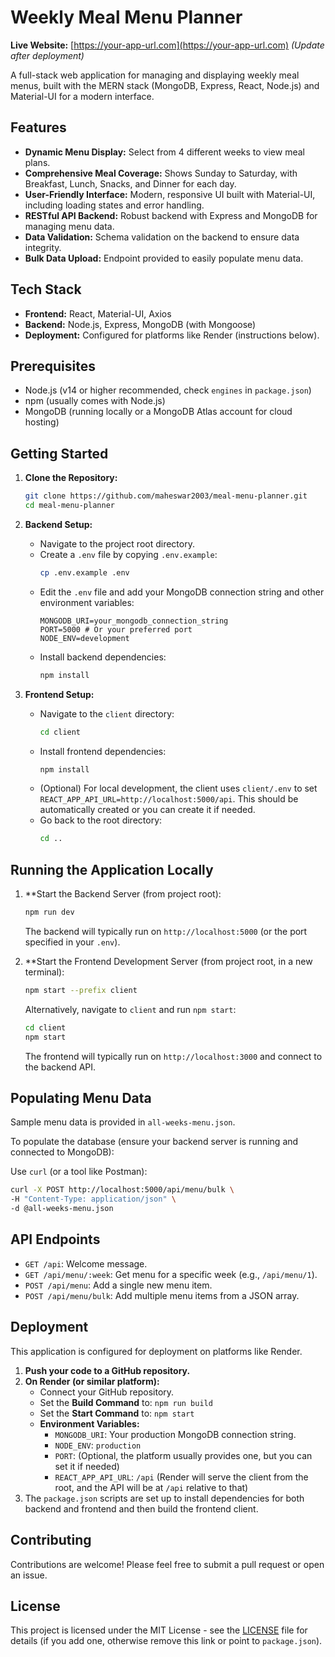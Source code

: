 # Weekly Meal Menu Planner

**Live Website:** [https://your-app-url.com](https://your-app-url.com) *(Update after deployment)*

A full-stack web application for managing and displaying weekly meal menus, built with the MERN stack (MongoDB, Express, React, Node.js) and Material-UI for a modern interface.

## Features

- **Dynamic Menu Display:** Select from 4 different weeks to view meal plans.
- **Comprehensive Meal Coverage:** Shows Sunday to Saturday, with Breakfast, Lunch, Snacks, and Dinner for each day.
- **User-Friendly Interface:** Modern, responsive UI built with Material-UI, including loading states and error handling.
- **RESTful API Backend:** Robust backend with Express and MongoDB for managing menu data.
- **Data Validation:** Schema validation on the backend to ensure data integrity.
- **Bulk Data Upload:** Endpoint provided to easily populate menu data.

## Tech Stack

- **Frontend:** React, Material-UI, Axios
- **Backend:** Node.js, Express, MongoDB (with Mongoose)
- **Deployment:** Configured for platforms like Render (instructions below).

## Prerequisites

- Node.js (v14 or higher recommended, check `engines` in `package.json`)
- npm (usually comes with Node.js)
- MongoDB (running locally or a MongoDB Atlas account for cloud hosting)

## Getting Started

1.  **Clone the Repository:**
    ```bash
    git clone https://github.com/maheswar2003/meal-menu-planner.git
    cd meal-menu-planner
    ```

2.  **Backend Setup:**
    *   Navigate to the project root directory.
    *   Create a `.env` file by copying `.env.example`:
        ```bash
        cp .env.example .env
        ```
    *   Edit the `.env` file and add your MongoDB connection string and other environment variables:
        ```env
        MONGODB_URI=your_mongodb_connection_string
        PORT=5000 # Or your preferred port
        NODE_ENV=development
        ```
    *   Install backend dependencies:
        ```bash
        npm install
        ```

3.  **Frontend Setup:**
    *   Navigate to the `client` directory:
        ```bash
        cd client
        ```
    *   Install frontend dependencies:
        ```bash
        npm install
        ```
    *   (Optional) For local development, the client uses `client/.env` to set `REACT_APP_API_URL=http://localhost:5000/api`. This should be automatically created or you can create it if needed.
    *   Go back to the root directory:
        ```bash
        cd ..
        ```

## Running the Application Locally

1.  **Start the Backend Server (from project root):
    ```bash
    npm run dev
    ```
    The backend will typically run on `http://localhost:5000` (or the port specified in your `.env`).

2.  **Start the Frontend Development Server (from project root, in a new terminal):
    ```bash
    npm start --prefix client
    ```
    Alternatively, navigate to `client` and run `npm start`:
    ```bash
    cd client
    npm start
    ```
    The frontend will typically run on `http://localhost:3000` and connect to the backend API.

## Populating Menu Data

Sample menu data is provided in `all-weeks-menu.json`.

To populate the database (ensure your backend server is running and connected to MongoDB):

Use `curl` (or a tool like Postman):
```bash
curl -X POST http://localhost:5000/api/menu/bulk \
-H "Content-Type: application/json" \
-d @all-weeks-menu.json
```

## API Endpoints

- `GET /api`: Welcome message.
- `GET /api/menu/:week`: Get menu for a specific week (e.g., `/api/menu/1`).
- `POST /api/menu`: Add a single new menu item.
- `POST /api/menu/bulk`: Add multiple menu items from a JSON array.

## Deployment

This application is configured for deployment on platforms like Render.

1.  **Push your code to a GitHub repository.**
2.  **On Render (or similar platform):**
    *   Connect your GitHub repository.
    *   Set the **Build Command** to: `npm run build`
    *   Set the **Start Command** to: `npm start`
    *   **Environment Variables:**
        *   `MONGODB_URI`: Your production MongoDB connection string.
        *   `NODE_ENV`: `production`
        *   `PORT`: (Optional, the platform usually provides one, but you can set it if needed)
        *   `REACT_APP_API_URL`: `/api` (Render will serve the client from the root, and the API will be at `/api` relative to that)
3.  The `package.json` scripts are set up to install dependencies for both backend and frontend and then build the frontend client.

## Contributing

Contributions are welcome! Please feel free to submit a pull request or open an issue.

## License

This project is licensed under the MIT License - see the [LICENSE](LICENSE) file for details (if you add one, otherwise remove this link or point to `package.json`). 